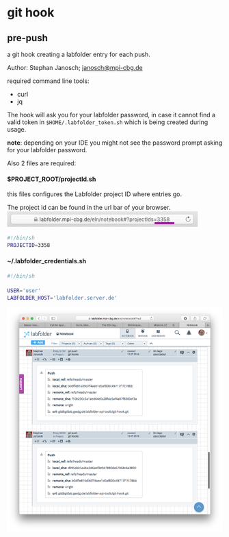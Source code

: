 # git hook

## pre-push
a git hook creating a labfolder entry for each push.

Author: Stephan Janosch; janosch@mpi-cbg.de

required command line tools: 
* curl
* jq

The hook will ask you for your labfolder password, in case it cannot find a valid token in `$HOME/.labfolder_token.sh` 
 which is being created during usage.

**note**: depending on your IDE you might not see the password prompt asking for your labfolder password.

Also 2 files are required:

#### $PROJECT_ROOT/projectId.sh
this files configures the Labfolder project ID where entries go.

The project id can be found in the url bar of your browser.
![](doc/images/labfolder_project_id.png)

```bash
#!/bin/sh
PROJECTID=3358
```

#### ~/.labfolder_credentials.sh


```bash 
#!/bin/sh

USER='user'
LABFOLDER_HOST='labfolder.server.de'
```

![](doc/images/git_push_entries.png)

